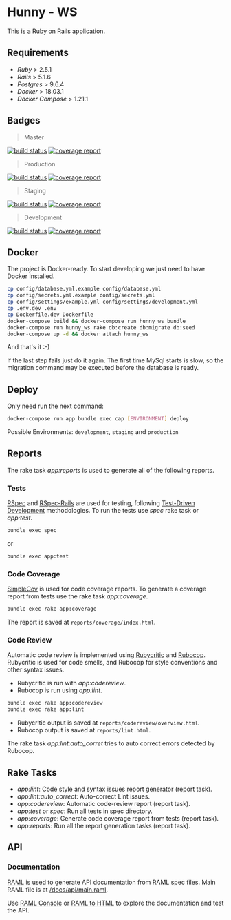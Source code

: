 # Hunny - WS

This is a Ruby on Rails application.

## Requirements

- _Ruby_ > 2.5.1
- _Rails_ > 5.1.6
- _Postgres_ > 9.6.4
- _Docker_ > 18.03.1
- _Docker Compose_ > 1.21.1

## Badges

> Master

[![build status](https://git.amalgama.co/hunny/hunny-ws/badges/master/build.svg)](https://git.amalgama.co/hunny/hunny-ws/commits/master)
[![coverage report](https://git.amalgama.co/hunny/hunny-ws/badges/master/coverage.svg)](https://git.amalgama.co/hunny/hunny-ws/commits/master)

> Production

[![build status](https://git.amalgama.co/hunny/hunny-ws/badges/production/build.svg)](https://git.amalgama.co/hunny/hunny-ws/commits/production)
[![coverage report](https://git.amalgama.co/hunny/hunny-ws/badges/production/coverage.svg)](https://git.amalgama.co/hunny/hunny-ws/commits/production)

> Staging

[![build status](https://git.amalgama.co/hunny/hunny-ws/badges/staging/build.svg)](https://git.amalgama.co/hunny/hunny-ws/commits/staging)
[![coverage report](https://git.amalgama.co/hunny/hunny-ws/badges/staging/coverage.svg)](https://git.amalgama.co/hunny/hunny-ws/commits/staging)

> Development

[![build status](https://git.amalgama.co/hunny/hunny-ws/badges/development/build.svg)](https://git.amalgama.co/hunny/hunny-ws/commits/development)
[![coverage report](https://git.amalgama.co/hunny/hunny-ws/badges/development/coverage.svg)](https://git.amalgama.co/hunny/hunny-ws/commits/development)


## Docker

The project is Docker-ready. To start developing we just need to have Docker installed.

```sh
cp config/database.yml.example config/database.yml
cp config/secrets.yml.example config/secrets.yml
cp config/settings/example.yml config/settings/development.yml
cp .env.dev .env
cp Dockerfile.dev Dockerfile
docker-compose build && docker-compose run hunny_ws bundle
docker-compose run hunny_ws rake db:create db:migrate db:seed
docker-compose up -d && docker attach hunny_ws
```

And that's it :-)

If the last step fails just do it again. The first time MySql starts is slow, so the migration command
may be executed before the database is ready.

## Deploy

Only need run the next command:

```sh
docker-compose run app bundle exec cap [ENVIRONMENT] deploy
```

Possible Environments: `development`, `staging` and `production`

## Reports

The rake task *app:reports* is used to generate all of the following reports.

### Tests

[RSpec][1] and [RSpec-Rails][2] are used for testing, following [Test-Driven Development][3] methodologies.
To run the tests use *spec* rake task or *app:test*.

```sh
bundle exec spec
```

or

```sh
bundle exec app:test
```

### Code Coverage

[SimpleCov][4] is used for code coverage reports. To generate a coverage report from tests use the rake task *app:coverage*.

```sh
bundle exec rake app:coverage
```

The report is saved at `reports/coverage/index.html`.

### Code Review

Automatic code review is implemented using [Rubycritic][6] and [Rubocop][7]. Rubycritic is used for code smells, and Rubocop
for style conventions and other syntax issues.

- Rubycritic is run with *app:codereview*.
- Rubocop is run using *app:lint*.

```sh
bundle exec rake app:codereview
bundle exec rake app:lint
```

- Rubycritic output is saved at `reports/codereview/overview.html`.
- Rubocop output is saved at `reports/lint.html`.

The rake task *app:lint:auto_corret* tries to auto correct errors detected by Rubocop.

## Rake Tasks

- *app:lint*: Code style and syntax issues report generator (report task).
- *app:lint:auto_correct*: Auto-correct Lint issues.
- *app:codereview*: Automatic code-review report (report task).
- *app:test* or *spec*: Run all tests in spec directory.
- *app:coverage*: Generate code coverage report from tests (report task).
- *app:reports*: Run all the report generation tasks (report task).

## API

### Documentation

[RAML][8] is used to generate API documentation from RAML spec files. Main RAML file is at [/docs/api/main.raml][9].

Use [RAML Console][10] or [RAML to HTML][11] to explore the documentation and test the API.

[1]: http://rspec.info/
[2]: https://github.com/rspec/rspec-rails
[3]: http://agiledata.org/essays/tdd.html
[4]: https://github.com/colszowka/simplecov
[5]: http://yardoc.org/
[6]: https://github.com/whitesmith/rubycritic
[7]: https://github.com/bbatsov/rubocop
[8]: http://raml.org/
[9]: /docs/api/main.raml
[10]: https://github.com/mulesoft/api-console
[11]: https://github.com/kevinrenskers/raml2html
